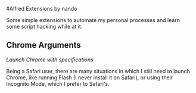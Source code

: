 #Alfred Extensions by nando

Some simple extensions to automate my personal processes and learn some script hacking while at it.

Chrome Arguments
---
_Launch Chrome with specifications_

Being a Safari user, there are many situations in which I still need to launch Chrome, like running Flash (I never install it on Safari), or using their Incognito Mode, which I prefer to Safari's.